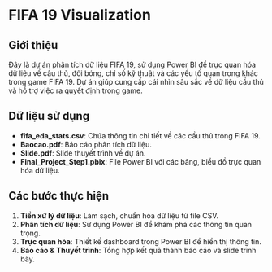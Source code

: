 # FIFA 19 Visualization

## Giới thiệu
Đây là dự án phân tích dữ liệu FIFA 19, sử dụng Power BI để trực quan hóa dữ liệu về cầu thủ, đội bóng, chỉ số kỹ thuật và các yếu tố quan trọng khác trong game FIFA 19. Dự án giúp cung cấp cái nhìn sâu sắc về dữ liệu cầu thủ và hỗ trợ việc ra quyết định trong game.

## Dữ liệu sử dụng
- **fifa_eda_stats.csv**: Chứa thông tin chi tiết về các cầu thủ trong FIFA 19.
- **Baocao.pdf**: Báo cáo phân tích dữ liệu.
- **Slide.pdf**: Slide thuyết trình về dự án.
- **Final_Project_Step1.pbix**: File Power BI với các bảng, biểu đồ trực quan hóa dữ liệu.

## Các bước thực hiện
1. **Tiền xử lý dữ liệu**: Làm sạch, chuẩn hóa dữ liệu từ file CSV.
2. **Phân tích dữ liệu**: Sử dụng Power BI để khám phá các thông tin quan trọng.
3. **Trực quan hóa**: Thiết kế dashboard trong Power BI để hiển thị thông tin.
4. **Báo cáo & Thuyết trình**: Tổng hợp kết quả thành báo cáo và slide trình bày.


